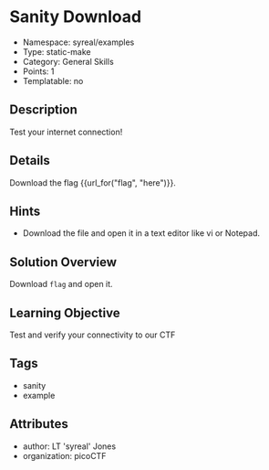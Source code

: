# Sanity Download

- Namespace: syreal/examples
- Type: static-make
- Category: General Skills
- Points: 1
- Templatable: no

## Description

Test your internet connection!

## Details
Download the flag {{url_for("flag", "here")}}.

## Hints

- Download the file and open it in a text editor like vi or Notepad.

## Solution Overview

Download `flag` and open it.

## Learning Objective

Test and verify your connectivity to our CTF

## Tags

- sanity
- example

## Attributes

- author: LT 'syreal' Jones
- organization: picoCTF
